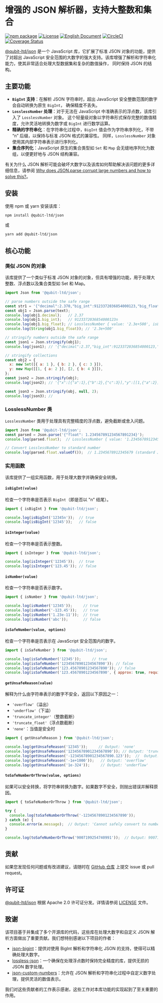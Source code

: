# 增强的 JSON 解析器，支持大整数和集合

[![npm package](https://img.shields.io/npm/v/@qubit-ltd/json.svg)](https://npmjs.com/package/@qubit-ltd/json)
[![License](https://img.shields.io/badge/License-Apache-blue.svg)](https://www.apache.org/licenses/LICENSE-2.0)
[![English Document](https://img.shields.io/badge/Document-English-blue.svg)](README.md)
[![CircleCI](https://dl.circleci.com/status-badge/img/gh/Haixing-Hu/js-json/tree/master.svg?style=shield)](https://dl.circleci.com/status-badge/redirect/gh/Haixing-Hu/js-json/tree/master)
[![Coverage Status](https://coveralls.io/repos/github/Haixing-Hu/js-json/badge.svg?branch=master)](https://coveralls.io/github/Haixing-Hu/js-json?branch=master)

[@qubit-ltd/json] 是一个 JavaScript 库，它扩展了标准 JSON 对象的功能，提供了对超出 JavaScript 
安全范围的大数字的强大支持。该库增强了解析和字符串化能力，使其非常适合处理大型数据集和复杂的数值操作，
同时保持 JSON 的结构。

## 主要功能

- **`BigInt` 支持**：在解析 JSON 字符串时，超出 JavaScript 安全整数范围的数字会自动转换为原生 `BigInt`，
  确保精度不丢失。
- **`LosslessNumber` 处理**：对于无法在 JavaScript 中准确表示的浮点数，该库引入了 `LosslessNumber` 对象。
  这个轻量级对象以字符串形式保存完整的数值精度，允许灵活地转换为数字或 `BigInt` 进行数学运算。
- **精确的字符串化**：在字符串化过程中，`BigInt` 值会作为字符串序列化，不带 “n” 后缀，以保持与标准 JSON 格式的兼容性。
  同样，`LosslessNumber` 对象使用其内部字符串表示进行序列化。
- **集合序列化**：JavaScript 原生的集合类型如 `Set` 和 `Map` 会无缝地序列化为数组，以便更好地与 JSON 结构兼容。

有关为什么 JSON 解析可能会破坏大数字以及该库如何帮助解决该问题的更多详细信息，请参阅
[Why does JSON.parse corrupt large numbers and how to solve this?]。

## 安装

使用 npm 或 yarn 安装该库：
```sh
npm install @qubit-ltd/json
```
或
```sh
yarn add @qubit-ltd/json
```

## 核心功能

### 类似 JSON 的对象

该库提供了一个类似于标准 JSON 对象的对象，但具有增强的功能，用于处理大整数、浮点数以及集合类型如 Set 和 Map。

```javascript
import Json from '@qubit-ltd/json';

// parse numbers outside the safe range
const str1 = '{"decimal":2.370,"big_int":9123372036854000123,"big_float":2.3e+500}';
const obj1 = Json.parse(text);
console.log(obj1.decimal);   // 2.37
console.log(obj1.big_int);   // 9123372036854000123n
console.log(obj1.big_float); // LosslessNumber { value: '2.3e+500', isLosslessNumber: true }
console.log(String(obj1.big_float)); // '2.3e+500'

// stringify numbers outside the safe range
const json1 = Json.stringify(obj1);
console.log(json1); // '{"decimal":2.37,"big_int":9123372036854000123,"big_float":"2.3e+500"}'

// stringify collections
const obj2 = { 
  x: new Set([{ a: 1 }, { b: 2 }, { c: 3 }]),
  y: new Map([[1, { a: 2 }], [2, { b: 4 }]]),
};
const json2 = Json.stringify(obj);
console.log(json2); // '{"x":[{"a":1},{"b":2},{"c":3}],"y":[[1,{"a":2}],[2,{"b":4}]]}'

const json3 = Json.stringify(obj, null, 2);
console.log(json3); // 
```

### LosslessNumber 类

`LosslessNumber` 类用于处理具有完整精度的浮点数，避免截断或舍入问题。

```javascript
import Json from '@qubit-ltd/json';
const parsed = Json.parse('{"float": 1.234567891234567891234}');
console.log(parsed.float);  // LosslessNumber { value: '1.234567891234567891234' }

// Convert LosslessNumber to standard number
console.log(parsed.float.valueOf());  // 1.2345678912345679 (standard JS number)
```

### 实用函数

该库提供了一组实用函数，用于处理大数字并确保安全转换。

#### `isBigInt(value)`

检查一个字符串是否表示 `BigInt`（即是否以 "n" 结尾）。

```javascript
import { isBigInt } from '@qubit-ltd/json';

console.log(isBigInt('12345n'));  // true
console.log(isBigInt('12345'));   // false
```

#### `isInteger(value)`

检查一个字符串是否表示整数。

```javascript
import { isInteger } from '@qubit-ltd/json';

console.log(isInteger('12345'));  // true
console.log(isInteger('123.45')); // false
```

#### `isNumber(value)`

检查一个字符串是否表示数字。

```javascript
import { isNumber } from '@qubit-ltd/json';

console.log(isNumber('12345'));     // true
console.log(isNumber('-123.45'));   // true
console.log(isNumber('1.23e-11'));  // true
console.log(isNumber('abc'));       // false
```

#### `isSafeNumber(value, options)`

检查一个字符串是否表示在 JavaScript 安全范围内的数字。

```javascript
import { isSafeNumber } from '@qubit-ltd/json';

console.log(isSafeNumber('12345'));     // true
console.log(isSafeNumber('12345678901234567890')); // false
console.log(isSafeNumber('123.45678901234567890')); // false
console.log(isSafeNumber('123.45678901234567890', { approx: true, requiredDigits: 16 })); // true
``` 

#### `getUnsafeReason(value)`

解释为什么由字符串表示的数字不安全，返回以下原因之一：

- `'overflow'`（溢出）
- `'underflow'`（下溢）
- `'truncate_integer'`（整数截断）
- `'truncate_float'`（浮点数截断）
- `'none'`：当值是安全时

```javascript
import { getUnsafeReason } from '@qubit-ltd/json';

console.log(getUnsafeReason('12345'));     // Output: 'none'
console.log(getUnsafeReason('12345678901234567890')); // Output: 'truncate_integer'
console.log(getUnsafeReason('-12345678901234567890.123'));  //  Output: 'truncate_float'
console.log(getUnsafeReason('-1e+1000'));   // Output: 'overflow'
console.log(getUnsafeReason('1e-324'));     // Output: 'underflow'
```

#### `toSafeNumberOrThrow(value, options)`

如果可以安全转换，将字符串转换为数字。如果数字不安全，则抛出错误并解释原因。

```javascript
import { toSafeNumberOrThrow } from '@qubit-ltd/json';

try {
  console.log(toSafeNumberOrThrow('-12345678901234567890'));
} catch (e) {
  console.error(e.message);  // Output: 'Cannot safely convert to number: the value '-12345678901234567890' would truncate integer and become -12345678901234567000'
}

console.log(toSafeNumberOrThrow('9007199254740991'));  // Output: 9007199254740991
```

## <span id="contributing">贡献</span>

如果您发现任何问题或有改进建议，请随时在 [GitHub 仓库] 上提交 issue 或 pull request。

## <span id="license">许可证</span>

[@qubit-ltd/json] 根据 Apache 2.0 许可证分发。详情请参阅 [LICENSE](LICENSE) 文件。

## <span id="acknowledgements">致谢</span>

该项目基于并集成了多个开源库的代码，这些库在处理大数字和自定义 JSON 解析方面做出了重要贡献。我们想特别感谢以下项目的作者：

- [json-bigint]：提供对使用 BigInt 解析和字符串化 JSON 的支持，使得可以精确处理大数字。
- [lossless-json]：一个确保在处理浮点数时保持完全精度的库，提供无损的 JSON 数字处理。
- [json-custom-numbers]：允许在 JSON 解析和字符串化过程中自定义数字处理，提供灵活的数值表示。

我们对这些贡献者的工作表示感谢，这些工作对本库功能的实现起到了至关重要的作用。

[@qubit-ltd/json]: https://npmjs.com/package/@qubit-ltd/json
[GitHub 仓库]: https://github.com/Haixing-Hu/js-json
[Why does JSON.parse corrupt large numbers and how to solve this?]: https://jsoneditoronline.org/indepth/parse/why-does-json-parse-corrupt-large-numbers/
[json-bigint]: https://github.com/sidorares/json-bigint
[lossless-json]: https://github.com/josdejong/lossless-json
[json-custom-numbers]: https://github.com/jawj/json-custom-numbers
